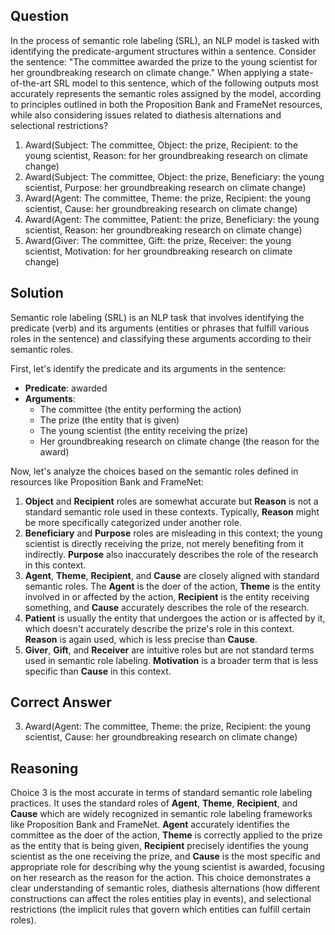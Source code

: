 ## Question
In the process of semantic role labeling (SRL), an NLP model is tasked with identifying the predicate-argument structures within a sentence. Consider the sentence: "The committee awarded the prize to the young scientist for her groundbreaking research on climate change." When applying a state-of-the-art SRL model to this sentence, which of the following outputs most accurately represents the semantic roles assigned by the model, according to principles outlined in both the Proposition Bank and FrameNet resources, while also considering issues related to diathesis alternations and selectional restrictions?

1. Award(Subject: The committee, Object: the prize, Recipient: to the young scientist, Reason: for her groundbreaking research on climate change)
2. Award(Subject: The committee, Object: the prize, Beneficiary: the young scientist, Purpose: her groundbreaking research on climate change)
3. Award(Agent: The committee, Theme: the prize, Recipient: the young scientist, Cause: her groundbreaking research on climate change)
4. Award(Agent: The committee, Patient: the prize, Beneficiary: the young scientist, Reason: her groundbreaking research on climate change)
5. Award(Giver: The committee, Gift: the prize, Receiver: the young scientist, Motivation: for her groundbreaking research on climate change)

## Solution
Semantic role labeling (SRL) is an NLP task that involves identifying the predicate (verb) and its arguments (entities or phrases that fulfill various roles in the sentence) and classifying these arguments according to their semantic roles.

First, let's identify the predicate and its arguments in the sentence:
- **Predicate**: awarded
- **Arguments**: 
  - The committee (the entity performing the action)
  - The prize (the entity that is given)
  - The young scientist (the entity receiving the prize)
  - Her groundbreaking research on climate change (the reason for the award)

Now, let's analyze the choices based on the semantic roles defined in resources like Proposition Bank and FrameNet:

1. **Object** and **Recipient** roles are somewhat accurate but **Reason** is not a standard semantic role used in these contexts. Typically, **Reason** might be more specifically categorized under another role.
2. **Beneficiary** and **Purpose** roles are misleading in this context; the young scientist is directly receiving the prize, not merely benefiting from it indirectly. **Purpose** also inaccurately describes the role of the research in this context.
3. **Agent**, **Theme**, **Recipient**, and **Cause** are closely aligned with standard semantic roles. The **Agent** is the doer of the action, **Theme** is the entity involved in or affected by the action, **Recipient** is the entity receiving something, and **Cause** accurately describes the role of the research.
4. **Patient** is usually the entity that undergoes the action or is affected by it, which doesn't accurately describe the prize's role in this context. **Reason** is again used, which is less precise than **Cause**.
5. **Giver**, **Gift**, and **Receiver** are intuitive roles but are not standard terms used in semantic role labeling. **Motivation** is a broader term that is less specific than **Cause** in this context.

## Correct Answer
3. Award(Agent: The committee, Theme: the prize, Recipient: the young scientist, Cause: her groundbreaking research on climate change)

## Reasoning
Choice 3 is the most accurate in terms of standard semantic role labeling practices. It uses the standard roles of **Agent**, **Theme**, **Recipient**, and **Cause** which are widely recognized in semantic role labeling frameworks like Proposition Bank and FrameNet. **Agent** accurately identifies the committee as the doer of the action, **Theme** is correctly applied to the prize as the entity that is being given, **Recipient** precisely identifies the young scientist as the one receiving the prize, and **Cause** is the most specific and appropriate role for describing why the young scientist is awarded, focusing on her research as the reason for the action. This choice demonstrates a clear understanding of semantic roles, diathesis alternations (how different constructions can affect the roles entities play in events), and selectional restrictions (the implicit rules that govern which entities can fulfill certain roles).
